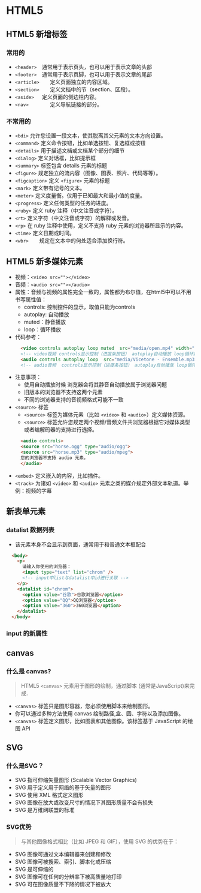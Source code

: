 # HTML5

## HTML5 新增标签

### 常用的
- `<header>  `通常用于表示页头，也可以用于表示文章的头部
- `<footer>  `通常用于表示页脚，也可以用于表示文章的尾部
- `<article>	`定义页面独立的内容区域。
- `<section>	`定义文档中的节（section、区段）。
- `<aside>   `定义页面的侧边栏内容。
- `<nav>	    `定义导航链接的部分。
  
### 不常用的
- `<bdi>`	    允许您设置一段文本，使其脱离其父元素的文本方向设置。
- `<command>`	定义命令按钮，比如单选按钮、复选框或按钮
- `<details>`	用于描述文档或文档某个部分的细节
- `<dialog>`	定义对话框，比如提示框
- `<summary>`	标签包含 details 元素的标题
- `<figure>`	规定独立的流内容（图像、图表、照片、代码等等）。
- `<figcaption>`	定义 `<figure>` 元素的标题
- `<mark>`	定义带有记号的文本。
- `<meter>`	定义度量衡。仅用于已知最大和最小值的度量。
- `<progress>`	定义任何类型的任务的进度。
- `<ruby>`	定义 ruby 注释（中文注音或字符）。
- `<rt>`	定义字符（中文注音或字符）的解释或发音。
- `<rp>`	在 ruby 注释中使用，定义不支持 ruby 元素的浏览器所显示的内容。
- `<time>`	定义日期或时间。
- `<wbr>	`规定在文本中的何处适合添加换行符。

## HTML5 新多媒体元素 
- 视频：`<video src=""></video>`
- 音频：`<audio src=""></audio>`
- 属性：音频与视频的属性完全一致的，属性都为布尔值，在html5中可以不用书写属性值：
  - controls: 控制控件的显示，取值只能为controls
  - autoplay: 自动播放
  - muted：静音播放
  - loop：循环播放
- 代码参考：
  ```html
    <video controls autoplay loop muted  src="media/open.mp4" width="1500px"></video> 
    <!-- video视频 controls显示控制（进度条按钮） autoplay自动播放 loop循环播放 muted静音自动播放 -->
    <audio controls autoplay loop  src="media/Vicetone - Ensemble.mp3"></audio>
    <!-- audio音频  controls显示控制（进度条按钮） autoplay自动播放 loop循环播放-->
  ```
- 注意事项：
  - 使用自动播放时候 浏览器会将其静音自动播放属于浏览器问题
  - 旧版本的浏览器不支持这两个元素
  - 不同的浏览器支持的音视频格式可能不一致
- `<source>` 标签
  - `<source>` 标签为媒体元素（比如 `<video>` 和 `<audio>`）定义媒体资源。
  - `<source>` 标签允许您规定两个视频/音频文件共浏览器根据它对媒体类型或者编解码器的支持进行选择。
  ```html
    <audio controls>
    <source src="horse.ogg" type="audio/ogg">
    <source src="horse.mp3" type="audio/mpeg">
    您的浏览器不支持 audio 元素。
    </audio>
  ```
- `<embed>`	定义嵌入的内容，比如插件。
- `<track>`	为诸如 `<video>` 和 `<audio>` 元素之类的媒介规定外部文本轨道。举例：视频的字幕


## 新表单元素
### datalist  数据列表
- 该元素本身不会显示到页面，通常用于和普通文本框配合
```html
  <body>
    <p>
      请输入你使用的浏览器：
      <input type="text" list="chrom" />
      <!-- input中list与datalist中id进行关联 -->
    </p>
    <datalist id="chrom">
      <option value="谷歌">谷歌浏览器</option>
      <option value="QQ">QQ浏览器</option>
      <option value="360">360浏览器</option>
    </datalist>
  </body>
```
### input 的新属性

## canvas

### 什么是 canvas?
> HTML5 `<canvas>` 元素用于图形的绘制，通过脚本 (通常是JavaScript)来完成.
- `<canvas>` 标签只是图形容器，您必须使用脚本来绘制图形。
- 你可以通过多种方法使用 canvas 绘制路径,盒、圆、字符以及添加图像。
- `<canvas>`	标签定义图形，比如图表和其他图像。该标签基于 JavaScript 的绘图 API

## SVG

### 什么是SVG？
- SVG 指可伸缩矢量图形 (Scalable Vector Graphics)
- SVG 用于定义用于网络的基于矢量的图形
- SVG 使用 XML 格式定义图形
- SVG 图像在放大或改变尺寸的情况下其图形质量不会有损失
- SVG 是万维网联盟的标准
### SVG优势
>与其他图像格式相比（比如 JPEG 和 GIF），使用 SVG 的优势在于：
- SVG 图像可通过文本编辑器来创建和修改
- SVG 图像可被搜索、索引、脚本化或压缩
- SVG 是可伸缩的
- SVG 图像可在任何的分辨率下被高质量地打印
- SVG 可在图像质量不下降的情况下被放大
